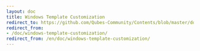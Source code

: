 ```yaml
---
layout: doc
title: Windows Template Customization
redirect_to: https://github.com/Qubes-Community/Contents/blob/master/docs/customization/windows-template-customization.md
redirect_from:
- /doc/windows-template-customization/
redirect_from: /en/doc/windows-template-customization/
---
```


